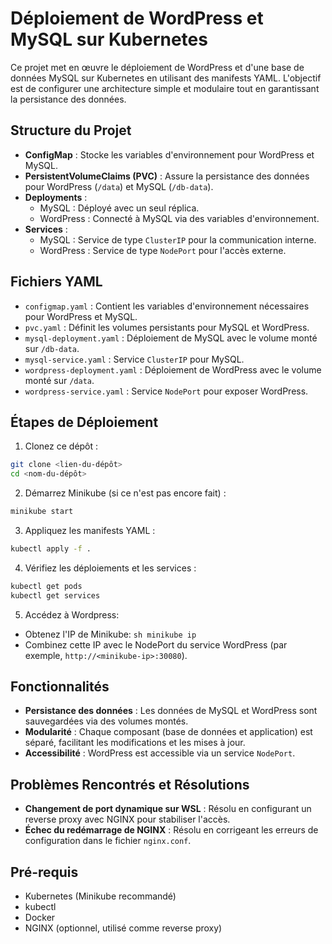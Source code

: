 # Déploiement de WordPress et MySQL sur Kubernetes

Ce projet met en œuvre le déploiement de WordPress et d'une base de données MySQL sur Kubernetes en utilisant des manifests YAML. L'objectif est de configurer une architecture simple et modulaire tout en garantissant la persistance des données.

## Structure du Projet

- **ConfigMap** : Stocke les variables d'environnement pour WordPress et MySQL.
- **PersistentVolumeClaims (PVC)** : Assure la persistance des données pour WordPress (`/data`) et MySQL (`/db-data`).
- **Deployments** :
  - MySQL : Déployé avec un seul réplica.
  - WordPress : Connecté à MySQL via des variables d'environnement.
- **Services** :
  - MySQL : Service de type `ClusterIP` pour la communication interne.
  - WordPress : Service de type `NodePort` pour l'accès externe.

## Fichiers YAML

- `configmap.yaml` : Contient les variables d'environnement nécessaires pour WordPress et MySQL.
- `pvc.yaml` : Définit les volumes persistants pour MySQL et WordPress.
- `mysql-deployment.yaml` : Déploiement de MySQL avec le volume monté sur `/db-data`.
- `mysql-service.yaml` : Service `ClusterIP` pour MySQL.
- `wordpress-deployment.yaml` : Déploiement de WordPress avec le volume monté sur `/data`.
- `wordpress-service.yaml` : Service `NodePort` pour exposer WordPress.

## Étapes de Déploiement

1. Clonez ce dépôt :

```bash
git clone <lien-du-dépôt>
cd <nom-du-dépôt>
```

2. Démarrez Minikube (si ce n'est pas encore fait) :

```sh
minikube start
```

3. Appliquez les manifests YAML :

```sh
kubectl apply -f .
```

4. Vérifiez les déploiements et les services :

```sh
kubectl get pods
kubectl get services
```

5. Accédez à Wordpress:

- Obtenez l'IP de Minikube:
  `sh
      minikube ip
      `
- Combinez cette IP avec le NodePort du service WordPress (par exemple, `http://<minikube-ip>:30080`).

## Fonctionnalités

- **Persistance des données** : Les données de MySQL et WordPress sont sauvegardées via des volumes montés.
- **Modularité** : Chaque composant (base de données et application) est séparé, facilitant les modifications et les mises à jour.
- **Accessibilité** : WordPress est accessible via un service `NodePort`.

## Problèmes Rencontrés et Résolutions

- **Changement de port dynamique sur WSL** : Résolu en configurant un reverse proxy avec NGINX pour stabiliser l'accès.
- **Échec du redémarrage de NGINX** : Résolu en corrigeant les erreurs de configuration dans le fichier `nginx.conf`.

## Pré-requis

- Kubernetes (Minikube recommandé)
- kubectl
- Docker
- NGINX (optionnel, utilisé comme reverse proxy)
